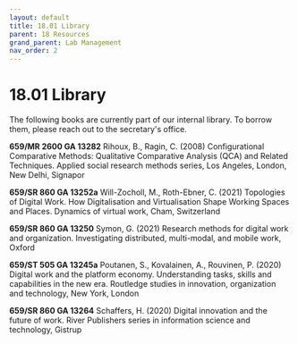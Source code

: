 ```yaml
---
layout: default
title: 18.01 Library
parent: 18 Resources
grand_parent: Lab Management
nav_order: 2
---
```


# 18.01 Library

The following books are currently part of our internal library. To borrow them, please reach out to the secretary's office.

**659/MR 2600 GA 13282**
Rihoux, B., Ragin, C. (2008)
Configurational Comparative Methods: Qualitative Comparative Analysis (QCA) and Related Techniques. Applied social research methods series, Los Angeles, London, New Delhi, Signapor

**659/SR 860 GA 13252a** 
Will-Zocholl, M., Roth-Ebner, C. (2021)
Topologies of Digital Work. How Digitalisation and Virtualisation Shape Working Spaces and Places. Dynamics of virtual work, Cham, Switzerland

**659/SR 860 GA 13250** 
Symon, G. (2021)
Research methods for digital work and organization. Investigating distributed, multi-modal, and mobile work, Oxford

**659/ST 505 GA 13245a** 
Poutanen, S., Kovalainen, A.,  Rouvinen, P. (2020)
Digital work and the platform economy. Understanding tasks, skills and capabilities in the new era. Routledge studies in innovation, organization and technology, New York, London 

**659/SR 860 GA 13264** 
Schaffers, H. (2020)
Digital innovation and the future of work. River Publishers series in information science and technology, Gistrup
